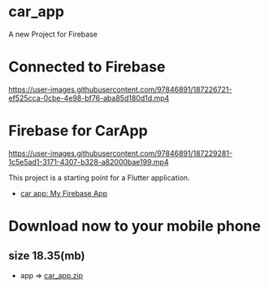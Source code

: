 # car_app

A new Project for Firebase

# Connected to Firebase

https://user-images.githubusercontent.com/97846891/187226721-ef525cca-0cbe-4e98-bf76-aba85d180d1d.mp4

# Firebase for CarApp
https://user-images.githubusercontent.com/97846891/187229281-1c5e5ad1-3171-4307-b328-a82000bae199.mp4

This project is a starting point for a Flutter application.

- [car app: My Firebase App](https://github.com/xurshid20222/CarApp)


# Download now to your mobile phone
## size 18.35(mb)
- app => [car_app.zip](https://github.com/xurshid20222/CarApp/files/9445924/car_app.zip)




